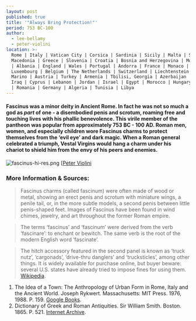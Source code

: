 ```yaml
---
layout: post
published: true
title: '"Always Bring Protection!"'
period: 753 BC-100
author:
  - lee-bellamy
  - peter-violini
location: >-
  Rome | Italy | Vatican City | Corsica | Sardinia | Sicily | Malta | Spain |
  Macedonia | Greece | Slovenia | Croatia | Bosnia and Herzegovina | Montenegro
  | Albania | England | Wales | Portugal | Andorra | France | Monaco |
  Luxembourg | Belgium | The Netherlands | Switzerland | Liechtenstein | San
  Marino | Austria | Turkey | Armenia | Tbilisi, Georgia | Azerbaijan | Syria |
  Iraq | Cyprus | Lebanon | Jordan | Israel | Egypt | Morocco | Hungary | Serbia
  | Romania | Germany | Algeria | Tunisia | Libya
---
```

#### Fascinus was a minor deity in Ancient Rome. In fact he was not so much a god as _part_ of one - a disembodied penis and scrotum, roaming free and touching lives with his phallic benevolence. This virile member of the pantheon was popular from approximately 753 BC - 100 AD. Roman men, women, and especially children wore Fascinus charms to protect themselves from the ‘evil eye’ and dark magic. When a Roman general celebrated a triumph, Vestal Virgins would hang a charm under his chariot to shield him from the envy of his peers and enemies.

![fascinus-hi-res.png]({{site.baseurl}}/images/fascinus-hi-res.png) [[Peter Violini](http://www.peterviolini.com/)

### More Information & Sources:
>Fascinus charms (called fascinum) were often made of wood or metal, showing an erect penis and scrotum with miniature wings, a penile tail, or, in the more subtle models, a second penis between little penis-shaped feet. Images of Fascinus have been found in wind chimes, jewelry, and art throughout the former Roman empire.

> The terms ‘fascinus’ and ‘fascinum’ were derived from the verb ‘fascinare’: to enchant or bewitch. The same verb is the root of the modern English word ‘fascinate’.

> The hitch accessory featured in the second panel is known as ‘truck nutz’, ‘cargonads’, ‘drive-thru danglers’ and ‘trucksticles’, among other things. It is widely available for purchase online, but buyer beware: several U.S. states have already tried to impose fines for using them. [Wikipedia](https://en.wikipedia.org/wiki/Truck_nuts).  

1. The Idea of a Town: The Anthropology of Urban Form in Rome, Italy and the Ancient World. Joseph Rykwert. Massachusetts: MIT Press. 1976, 1988. P. 159. [Google Books](https://books.google.com/books?id=Jq78Ff2TYHAC&pg=PA159&dq=fascinus&lr=&as_drrb_is=b&as_minm_is=0&as_miny_is=1988&as_maxm_is=0&as_maxy_is=2010&num=100&as_brr=3&cd=2&hl=en#v=onepage&q=fascinus&f=false).
2. Dictionary of Greek and Roman Antiquities. Sir William Smith. Boston. 1865. P. 521. [Internet Archive](http://archive.org/stream/dictionaryofgree00smituoft#page/520/mode/2up).
